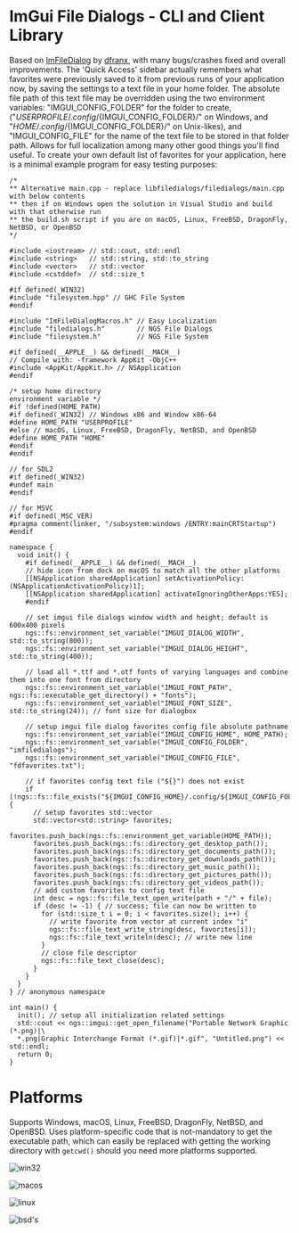 # ImGui File Dialogs - CLI and Client Library

Based on [ImFileDialog](https://github.com/dfranx/ImFileDialog) by [dfranx](https://github.com/dfranx), with many bugs/crashes fixed and overall improvements. The 'Quick Access' sidebar actually remembers what favorites were previously saved to it from previous runs of your application now, by saving the settings to a text file in your home folder. The absolute file path of this text file may be overridden using the two environment variables: "IMGUI_CONFIG_FOLDER" for the folder to create, ("${USERPROFILE}/.config/${IMGUI_CONFIG_FOLDER}/" on Windows, and "${HOME}/.config/${IMGUI_CONFIG_FOLDER}/" on Unix-likes), and "IMGUI_CONFIG_FILE" for the name of the text file to be stored in that folder path. Allows for full localization among many other good things you'll find useful. To create your own default list of favorites for your application, here is a minimal example program for easy testing purposes:

```
/*
** Alternative main.cpp - replace libfiledialogs/filedialogs/main.cpp with below contents
** then if on Windows open the solution in Visual Studio and build with that otherwise run
** the build.sh script if you are on macOS, Linux, FreeBSD, DragonFly, NetBSD, or OpenBSD
*/

#include <iostream> // std::cout, std::endl
#include <string>   // std::string, std::to_string
#include <vector>   // std::vector
#include <cstddef>  // std::size_t

#if defined(_WIN32)
#include "filesystem.hpp" // GHC File System
#endif

#include "ImFileDialogMacros.h" // Easy Localization
#include "filedialogs.h"        // NGS File Dialogs
#include "filesystem.h"         // NGS File System

#if defined(__APPLE__) && defined(__MACH__)
// Compile with: -framework AppKit -ObjC++
#include <AppKit/AppKit.h> // NSApplication
#endif

/* setup home directory
environment variable */
#if !defined(HOME_PATH)
#if defined(_WIN32) // Windows x86 and Window x86-64
#define HOME_PATH "USERPROFILE"
#else // macOS, Linux, FreeBSD, DragonFly, NetBSD, and OpenBSD
#define HOME_PATH "HOME"
#endif
#endif

// for SDL2
#if defined(_WIN32)
#undef main
#endif

// for MSVC
#if defined(_MSC_VER)
#pragma comment(linker, "/subsystem:windows /ENTRY:mainCRTStartup")
#endif

namespace {
  void init() {
    #if defined(__APPLE__) && defined(__MACH__)
    // hide icon from dock on macOS to match all the other platforms
    [[NSApplication sharedApplication] setActivationPolicy:(NSApplicationActivationPolicy)1];
    [[NSApplication sharedApplication] activateIgnoringOtherApps:YES];
    #endif

    // set imgui file dialogs window width and height; default is 600x400 pixels
    ngs::fs::environment_set_variable("IMGUI_DIALOG_WIDTH", std::to_string(800));
    ngs::fs::environment_set_variable("IMGUI_DIALOG_HEIGHT", std::to_string(400));
    
    // load all *.ttf and *.otf fonts of varying languages and combine them into one font from directory
    ngs::fs::environment_set_variable("IMGUI_FONT_PATH", ngs::fs::executable_get_directory() + "fonts");
    ngs::fs::environment_set_variable("IMGUI_FONT_SIZE", std::to_string(24)); // font size for dialogbox

    // setup imgui file dialog favorites config file absolute pathname
    ngs::fs::environment_set_variable("IMGUI_CONFIG_HOME", HOME_PATH);
    ngs::fs::environment_set_variable("IMGUI_CONFIG_FOLDER", "imfiledialogs");
    ngs::fs::environment_set_variable("IMGUI_CONFIG_FILE", "fdfavorites.txt");
    
    // if favorites config text file ("${}") does not exist
    if (!ngs::fs::file_exists("${IMGUI_CONFIG_HOME}/.config/${IMGUI_CONFIG_FOLDER}/${IMGUI_CONFIG_FILE}")) {
      // setup favorites std::vector
      std::vector<std::string> favorites;
      favorites.push_back(ngs::fs::environment_get_variable(HOME_PATH));
      favorites.push_back(ngs::fs::directory_get_desktop_path());
      favorites.push_back(ngs::fs::directory_get_documents_path());
      favorites.push_back(ngs::fs::directory_get_downloads_path());
      favorites.push_back(ngs::fs::directory_get_music_path());
      favorites.push_back(ngs::fs::directory_get_pictures_path());
      favorites.push_back(ngs::fs::directory_get_videos_path());
      // add custom favorites to config text file
      int desc = ngs::fs::file_text_open_write(path + "/" + file);
      if (desc != -1) { // success; file can now be written to
        for (std::size_t i = 0; i < favorites.size(); i++) {
          // write favorite from vector at current index "i"
          ngs::fs::file_text_write_string(desc, favorites[i]);
          ngs::fs::file_text_writeln(desc); // write new line
        }
        // close file descriptor    
        ngs::fs::file_text_close(desc);
      }
    }
  }
} // anonymous namespace

int main() {
  init(); // setup all initialization related settings
  std::cout << ngs::imgui::get_open_filename("Portable Network Graphic (*.png)|\
  *.png|Graphic Interchange Format (*.gif)|*.gif", "Untitled.png") << std::endl;
  return 0;
}
```

# Platforms

Supports Windows, macOS, Linux, FreeBSD, DragonFly, NetBSD, and OpenBSD. Uses platform-specific code that is not-mandatory to get the executable path, which can easily be replaced with getting the working directory with `getcwd()` should you need more platforms supported. 

![win32](https://github.com/time-killer-games/filedialogs/blob/main/win32.png?raw=true)

![macos](https://github.com/time-killer-games/filedialogs/blob/main/macos.png?raw=true)

![linux](https://github.com/time-killer-games/filedialogs/blob/main/linux.png?raw=true)

![bsd's](https://github.com/time-killer-games/filedialogs/blob/main/bsd's.png?raw=true)
